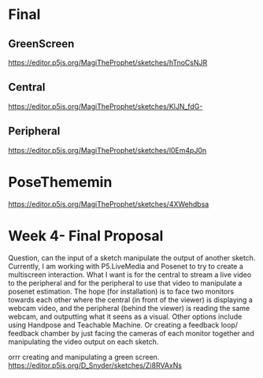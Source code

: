 # Final

## GreenScreen
https://editor.p5js.org/MagiTheProphet/sketches/hTnoCsNJR

## Central
https://editor.p5js.org/MagiTheProphet/sketches/KlJN_fdG-

## Peripheral
https://editor.p5js.org/MagiTheProphet/sketches/l0Em4pJ0n

# PoseThememin
https://editor.p5js.org/MagiTheProphet/sketches/4XWehdbsa

# Week 4- Final Proposal 
Question, can the input of a sketch manipulate the output of another sketch. Currently, I am working with P5.LiveMedia and Posenet to try to create a multiscreen interaction. What I want is for the central to stream a live video to the peripheral and for the peripheral to use that video to manipulate a posenet estimation. The hope (for installation) is to face two monitors towards each other where the central (in front of the viewer) is displaying a webcam video, and the peripheral (behind the viewer) is reading the same webcam, and outputting what it seens as a visual. Other options include using Handpose and Teachable Machine. Or creating a feedback loop/ feedback chamber by just facing the cameras of each monitor together and manipulating the video output on each sketch.  

orrr creating and manipulating a green screen.
https://editor.p5js.org/D_Snyder/sketches/Zi8RVAxNs
